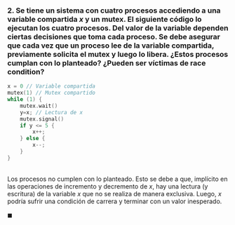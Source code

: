 ### 2. Se tiene un sistema con cuatro procesos accediendo a una variable compartida $x$ y un mutex. El siguiente código lo ejecutan los cuatro procesos. Del valor de la variable dependen ciertas decisiones que toma cada proceso. Se debe asegurar que cada vez que un proceso lee de la variable compartida, previamente solicita el mutex y luego lo libera. ¿Estos procesos cumplan con lo planteado? ¿Pueden ser víctimas de race condition?

```C
x = 0 // Variable compartida
mutex(1) // Mutex compartido
while (1) {
    mutex.wait()
    y=x; // Lectura de x
    mutex.signal()
    if y <= 5 {
        x++;
    } else {
        x--;
    }
}
```

\
Los procesos no cumplen con lo planteado. Esto se debe a que, implícito en las operaciones de incremento y decremento de $x$, hay una lectura (y escritura) de la variable $x$ que no se realiza de manera exclusiva. Luego, $x$ podría sufrir una condición de carrera y terminar con un valor inesperado. 

$\blacksquare$
